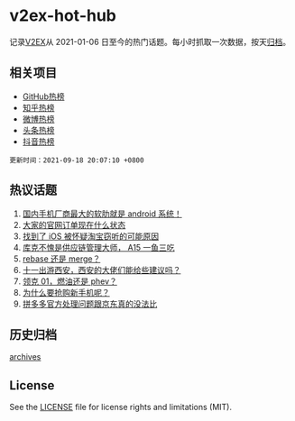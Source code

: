 # v2ex-hot-hub

 记录[V2EX](https://www.v2ex.com/)从 2021-01-06 日至今的热门话题。每小时抓取一次数据，按天[归档](archives)。
 
 ## 相关项目

- [GitHub热榜](https://github.com/snaildev/github-hot-hub)
- [知乎热榜](https://github.com/snaildev/zhihu-hot-hub)
- [微博热榜](https://github.com/snaildev/weibo-hot-hub)
- [头条热榜](https://github.com/snaildev/toutiao-hot-hub)
- [抖音热榜](https://github.com/snaildev/douyin-hot-hub)


 `更新时间：2021-09-18 20:07:10 +0800`

## 热议话题

1. [国内手机厂商最大的软肋就是 android 系统！](https://www.v2ex.com/t/802674)
1. [大家的官网订单现在什么状态](https://www.v2ex.com/t/802632)
1. [找到了 iOS 被怀疑淘宝窃听的可能原因](https://www.v2ex.com/t/802660)
1. [库克不愧是供应链管理大师， A15 一鱼三吃](https://www.v2ex.com/t/802673)
1. [rebase 还是 merge？](https://www.v2ex.com/t/802718)
1. [十一出游西安，西安的大佬们能给些建议吗？](https://www.v2ex.com/t/802696)
1. [领克 01，燃油还是 phev？](https://www.v2ex.com/t/802727)
1. [为什么要抢购新手机呢？](https://www.v2ex.com/t/802780)
1. [拼多多官方处理问题跟京东真的没法比](https://www.v2ex.com/t/802798)

## 历史归档

[archives](archives)

## License

See the [LICENSE](LICENSE) file for license rights and limitations (MIT).
